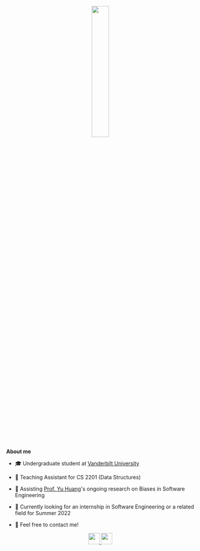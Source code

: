 <p align="center"><img width="30%" src="https://i.postimg.cc/7671qNPV/William-Star.jpg" /></p>

**About me**

- 🎓 Undergraduate student at [Vanderbilt University](https://www.vanderbilt.edu/)

- 💼 Teaching Assistant for CS 2201 (Data Structures)

- 🔭 Assisting [Prof. Yu Huang](https://engineering.vanderbilt.edu/bio/yu-huang)'s ongoing research on Biases in Software Engineering

- 🌱 Currently looking for an internship in Software Engineering or a related field for Summer 2022

- 💬 Feel free to contact me!

<p align="center">    
  <a href="https://www.linkedin.com/in/anda-liang">
    <img height="30" src="https://img.shields.io/badge/LinkedIn-blue?style=for-the-badge&logo=linkedin" />
  </a>
  <a href="https://github.com/WilliamStar007/WilliamStar007/issues">
    <img height="30" src="https://img.shields.io/badge/Issues-grey?style=for-the-badge&logo=github" />
  </a>
</p>
